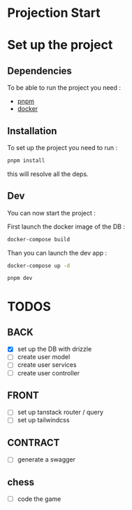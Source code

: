 # Projection Start

# Set up the project

## Dependencies

To be able to run the project you need :

- [pnpm](https://pnpm.io/fr/installation)
- [docker](https://docs.docker.com/engine/install/)

## Installation

To set up the project you need to run :

```bash
pnpm install
```

this will resolve all the deps.

## Dev

You can now start the project :

First launch the docker image of the DB :

```bash
docker-compose build
```

Than you can launch the dev app :

```bash
docker-compose up -d
```

```bash
pnpm dev
```

# TODOS

## BACK

-   [X] set up the DB with drizzle
-   [ ] create user model
-   [ ] create user services
-   [ ] create user controller

## FRONT

-   [ ] set up tanstack router / query
-   [ ] set up tailwindcss

## CONTRACT

-   [ ] generate a swagger

## chess

-   [ ] code the game
